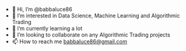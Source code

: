 - 👋 Hi, I’m @babbaluce86
- 👀 I’m interested in Data Science, Machine Learning and Algorithmic Trading
- 🌱 I’m currently learning a lot 
- 💞️ I’m looking to collaborate on any Algorithmic Trading projects
- 📫 How to reach me babbaluce86@gmail.com

<!---
babbaluce86/babbaluce86 is a ✨ special ✨ repository because its `README.md` (this file) appears on your GitHub profile.
You can click the Preview link to take a look at your changes.
--->
